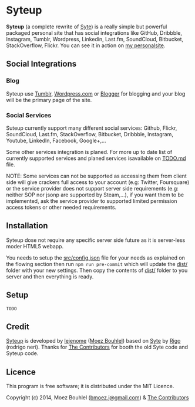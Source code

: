 # Syteup

**Syteup** (a complete rewrite of [Syte](https://github.com/rigoneri/syte)) is a
really simple but powerful packaged personal site that has social integrations
like GitHub, Dribbble, Instagram, Tumblr, Wordpress,
Linkedin, Last.fm, SoundCloud, Bitbucket, StackOverflow, Flickr.
You can see it in action on [my personalsite](http://lejenome.github.io/).

## Social Integrations

### Blog

Syteup use [Tumblr](http://tumblr.com), [Wordpress.com](http://wordpress.com/)
or [Blogger](https://www.blogger.com/) for blogging and your blog will be the
primary page of the site.

### Social Services

Suteup currently support many different social services: Github, Flickr,
SoundCloud, Last.fm, StackOverflow, Bitbucket, Dribbble, Instagram, Youtube,
LinkedIn, Facebook, Google+,...

Some other services integration is planed. For more up to date list of currently
supported services and planed services isavailable on
[TODO.md](https://github.com/lejenome/syteup/tree/master/TODO.md) file.

NOTE: Some services can not be supported as accessing them from client side will
give crackers full access to your account (e.g: Twitter, Foursquare) or the service provider does not support
server side requirements (e.g: neither SOP nor jsonp are supported by Steam,...),
if you want them to be implemented, ask the service provider to supported limited
permission access tokens or other needed requirements.

## Installation

Syteup dose not require  any specific server side future as it is server-less
moder HTML5 webapp.

You needs to setup the
[src/config.json](https://github.com/lejenome/syteup/tree/master/src/config.json)
file for your needs as explained on the
flowing section then run ```npm run pre-commit``` which will update the
[dist/](https://github.com/lejenome/syteup/blob/master/dist/)
folder with your new settings. Then copy the contents of [dist/](https://github.com/lejenome/syteup/blob/master/dist/)
folder to you server and then everything is ready.

## Setup

```TODO```

## Credit

[Syteup](https://github.com/lejenome/syteup) is developed by
[lejenome](https://github.com/lejenome) ([Moez Bouhlel](http://lejenome.github.io/))
based on [Syte](https://github.com/rigoneri/syte) by [Rigo](https://github.com/rigoneri)
(rodrigo neri).
Thanks for [The Contributors](https://github.com/lejenome/syteup/graphs/contributors) for booth the old Syte code and Syteup code.

## Licence

This program is free software; it is distributed under the MIT Licence.

Copyright (c) 2014, Moez Bouhlel (bmoez.j@gmail.com) & [The
Contributors](https://github.com/lejenome/syteup/graphs/contributors)
